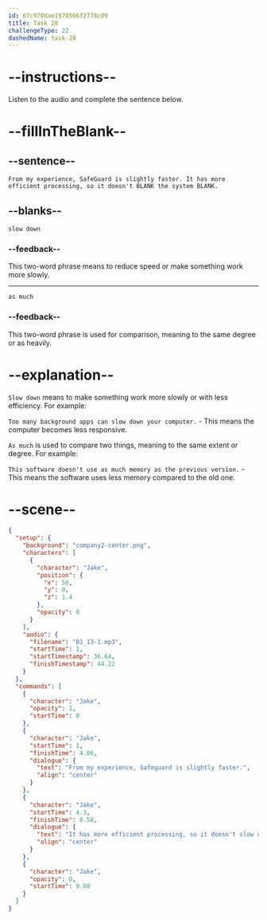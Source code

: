 ```yaml
---
id: 67c970dae1978566f2778c09
title: Task 28
challengeType: 22
dashedName: task-28
---
```


<!-- (audio) Jake: From my experience, SafeGuard is slightly faster. It has more efficient processing, so it doesn't slow down the system as much. -->

# --instructions--

Listen to the audio and complete the sentence below.

# --fillInTheBlank--

## --sentence--

`From my experience, SafeGuard is slightly faster. It has more efficient processing, so it doesn't BLANK the system BLANK.`

## --blanks--

`slow down`

### --feedback--

This two-word phrase means to reduce speed or make something work more slowly.

---

`as much`

### --feedback--

This two-word phrase is used for comparison, meaning to the same degree or as heavily.

# --explanation--

`Slow down` means to make something work more slowly or with less efficiency. For example:  

`Too many background apps can slow down your computer.` - This means the computer becomes less responsive.  

`As much` is used to compare two things, meaning to the same extent or degree. For example:  

`This software doesn't use as much memory as the previous version.` - This means the software uses less memory compared to the old one.  

# --scene--

```json
{
  "setup": {
    "background": "company2-center.png",
    "characters": [
      {
        "character": "Jake",
        "position": {
          "x": 50,
          "y": 0,
          "z": 1.4
        },
        "opacity": 0
      }
    ],
    "audio": {
      "filename": "B1_13-1.mp3",
      "startTime": 1,
      "startTimestamp": 36.64,
      "finishTimestamp": 44.22
    }
  },
  "commands": [
    {
      "character": "Jake",
      "opacity": 1,
      "startTime": 0
    },
    {
      "character": "Jake",
      "startTime": 1,
      "finishTime": 4.06,
      "dialogue": {
        "text": "From my experience, Safeguard is slightly faster.",
        "align": "center"
      }
    },
    {
      "character": "Jake",
      "startTime": 4.3,
      "finishTime": 8.58,
      "dialogue": {
        "text": "It has more efficient processing, so it doesn't slow down the system as much.",
        "align": "center"
      }
    },
    {
      "character": "Jake",
      "opacity": 0,
      "startTime": 9.08
    }
  ]
}
```
